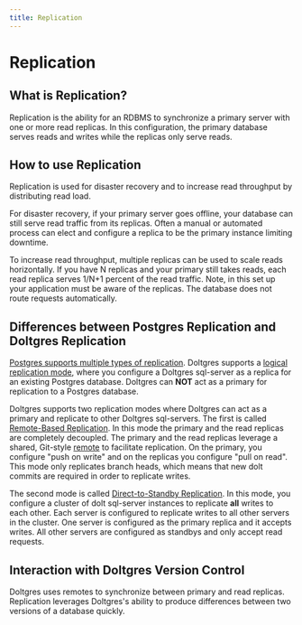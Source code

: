 ```yaml
---
title: Replication
---
```


# Replication

## What is Replication?

Replication is the ability for an RDBMS to synchronize a primary server with one or more read
replicas. In this configuration, the primary database serves reads and writes while the replicas
only serve reads.

## How to use Replication

Replication is used for disaster recovery and to increase read throughput by distributing read load.

For disaster recovery, if your primary server goes offline, your database can still serve read
traffic from its replicas. Often a manual or automated process can elect and configure a replica to
be the primary instance limiting downtime.

To increase read throughput, multiple replicas can be used to scale reads horizontally. If you have
N replicas and your primary still takes reads, each read replica serves 1/N+1 percent of the read
traffic. Note, in this set up your application must be aware of the replicas. The database does not
route requests automatically.

## Differences between Postgres Replication and Doltgres Replication

[Postgres supports multiple types of
replication](https://www.postgresql.org/docs/current/runtime-config-replication.html). Doltgres
supports a [logical replication mode](../../guides/replication-from-postgres.md), where you configure a
Doltgres sql-server as a replica for an existing Postgres database. Doltgres can **NOT** act as a
primary for replication to a Postgres database.

Doltgres supports two replication modes where Doltgres can act as a primary and replicate to other
Doltgres sql-servers. The first is called [Remote-Based
Replication](../../reference/sql/server/replication.md#replication-through-a-remote). In this mode
the primary and the read replicas are completely decoupled. The primary and the read replicas
leverage a shared, Git-style [remote](../git/remotes.md) to facilitate replication. On the primary,
you configure "push on write" and on the replicas you configure "pull on read". This mode only
replicates branch heads, which means that new dolt commits are required in order to replicate
writes.

The second mode is called [Direct-to-Standby
Replication](../../reference/sql/server/replication.md#direct-to-standby-replication). In this mode,
you configure a cluster of dolt sql-server instances to replicate **all** writes to each other. Each
server is configured to replicate writes to all other servers in the cluster. One server is
configured as the primary replica and it accepts writes. All other servers are configured as
standbys and only accept read requests.

## Interaction with Doltgres Version Control

Doltgres uses remotes to synchronize between primary and read replicas. Replication leverages
Doltgres's ability to produce differences between two versions of a database quickly.
